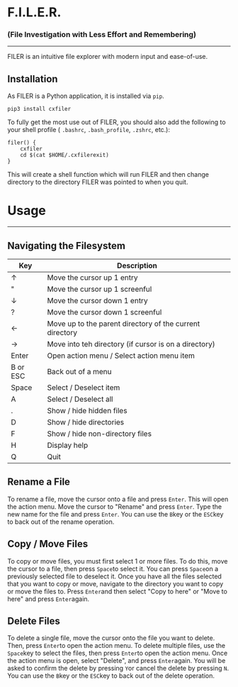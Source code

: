 #  F.I.L.E.R.

###  (File Investigation with Less Effort and Remembering)

----------------------------------------


 FILER is an intuitive file explorer with modern input and ease-of-use.

##  Installation


 As FILER is a Python application, it is installed via ```pip```.

```
pip3 install cxfiler

```



 To fully get the most use out of FILER, you should also add the following to your shell profile ( ```.bashrc```, ```.bash_profile```, ```.zshrc```, etc.):

```
filer() {
	cxfiler
	cd $(cat $HOME/.cxfilerexit)
}

```



 This will create a shell function which will run FILER and then change directory to the directory FILER was pointed to when you quit.

#  Usage

----------------------------------------

##  Navigating the Filesystem

| Key | Description |
|---|---|
| &uarr; | Move the cursor up 1 entry |
| " | Move the cursor up 1 screenful |
| &darr; | Move the cursor down 1 entry |
| ? | Move the cursor down 1 screenful |
| &larr; | Move up to the parent directory of the current directory |
| &rarr; | Move into teh directory (if cursor is on a directory) |
| Enter | Open action menu / Select action menu item |
| B or ESC | Back out of a menu |
| Space | Select / Deselect item |
| A | Select / Deselect all |
| . | Show / hide hidden files |
| D | Show / hide directories |
| F | Show / hide non-directory files |
| H | Display help |
| Q | Quit |


##  Rename a File


 To rename a file, move the cursor onto a file and press ```Enter```. This will open the action menu. Move the cursor to "Rename" and press ```Enter```. Type the new name for the file and press ```Enter```. You can use the ```B```key or the ```ESC```key to back out of the rename operation.

##  Copy / Move Files


 To copy or move files, you must first select 1 or more files. To do this, move the cursor to a file, then press ```Space```to select it. You can press ```Space```on a previously selected file to deselect it. Once you have all the files selected that you want to copy or move, navigate to the directory you want to copy or move the files to. Press ```Enter```and then select "Copy to here" or "Move to here" and press ```Enter```again.

##  Delete Files


 To delete a single file, move the cursor onto the file you want to delete. Then, press ```Enter```to open the action menu. To delete multiple files, use the ```Space```key to select the files, then press ```Enter```to open the action menu. Once the action menu is open, select "Delete", and press ```Enter```again. You will be asked to confirm the delete by pressing ```Y```or cancel the delete by pressing ```N```. You can use the ```B```key or the ```ESC```key to back out of the delete operation.


